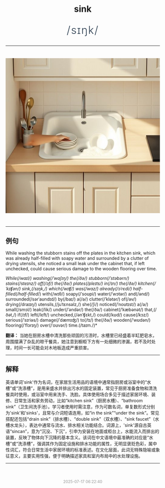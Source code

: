 <div align="center">

# sink

<div style="margin: 30px 0;">
<h1 style="font-size: 2.5em; font-weight: 300; letter-spacing: 2px; margin: 0; color: #2c3e50;">
/sɪŋk/
</h1>
</div>

</div>

---

<div align="center" style="margin: 40px 0;">

![sink](images/sink.png)

</div>

---

## 例句

While washing the stubborn stains off the plates in the kitchen sink, which was already half-filled with soapy water and surrounded by a clutter of drying utensils, she noticed a small leak under the cabinet that, if left unchecked, could cause serious damage to the wooden flooring over time.

*While(/waɪl/) washing(/ˈwɑʃɪŋ/) the(/ðə/) stubborn(/ˈstəbərn/) stains(/steɪnz/) off(/ɔf/) the(/ðə/) plates(/pleɪts/) in(/ɪn/) the(/ðə/) kitchen(/ˈkɪʧən/) sink,(/sɪŋk,/) which(/wɪʧ/) was(/wɑz/) already(/ɔˈrɛdi/) half-filled(/half-filled*/) with(/wɪθ/) soapy(/ˈsoʊpi/) water(/ˈwɔtər/) and(/ənd/) surrounded(/sərˈaʊndɪd/) by(/baɪ/) a(/ə/) clutter(/ˈklətər/) of(/əv/) drying(/draɪɪŋ/) utensils,(/juˈtɛnsəlz,/) she(/ʃi/) noticed(/ˈnoʊtɪst/) a(/ə/) small(/smɔl/) leak(/lik/) under(/ˈəndər/) the(/ðə/) cabinet(/ˈkæbənət/) that,(/ðət,/) if(/ɪf/) left(/lɛft/) unchecked,(/ənˈʧɛkt,/) could(/kʊd/) cause(/kɔz/) serious(/ˈsɪriəs/) damage(/ˈdæmɪʤ/) to(/tɪ/) the(/ðə/) wooden(/ˈwʊdən/) flooring(/ˈflɔrɪŋ/) over(/ˈoʊvər/) time.(/taɪm./)*

**翻译：** 当她在厨房水槽中清洗那些顽固的污渍时，水槽里已经盛着半缸肥皂水，周围摆满了杂乱的晾干餐具，她注意到橱柜下方有一处细微的渗漏，若不及时处理，时间一长可能会对木地板造成严重损害。

---

## 解释

英语单词'sink'作为名词，在家居生活用品的语境中通常指厨房或浴室中的“水槽”或“洗涤槽”，是用来盛水并排出污水的固定装置，常见于厨房准备食物和清洗餐具时使用，或浴室中用来洗手、洗脸。具体使用场合多见于描述家居环境、装修、日常生活和家务劳动，比如“kitchen sink”（厨房水槽）、“bathroom sink”（卫生间洗手池）。学习者使用时需注意，作为可数名词，单复数形式分别为'sink'和'sinks'，且常与介词短语连用，如“in the sink”“under the sink”。常见搭配还包括“drain sink”（排水槽）、“double sink”（双水槽）、“sink faucet”（水槽水龙头），表达中通常与流水、排水相关功能结合。词源上，'sink'源自古英语“sincan”，意为“沉没、下沉”，引申为安装在地面或柜台上，水能流入而排出的装置，反映了物体向下沉降的基本含义。该词在中文语境中最准确的对应是“水槽”或“洗涤槽”，强调其作为固定设施和排水功能的属性，无明显褒贬色彩，属中性词汇，符合日常生活中家居环境的标准表述。在文化层面，此词无特殊隐喻或象征意义，主要实用性强，便于明确描述家具和室内布局中的水处理设施。


---

<div align="center" style="margin-top: 50px;">
<small style="color: #999; font-size: 0.9em;">2025-07-17 06:22:40</small>
</div>
